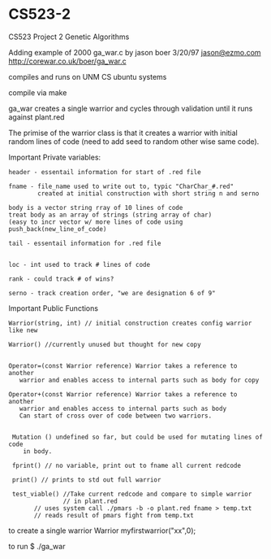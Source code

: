 # CS523-2
CS523 Project 2 Genetic Algorithms 

Adding example of 2000 ga_war.c 
by jason boer 3/20/97
jason@ezmo.com
http://corewar.co.uk/boer/ga_war.c


compiles and runs on UNM CS ubuntu systems

compile via make 

ga_war creates a single warrior and cycles through validation until
 it runs against plant.red


The primise of the warrior class is that it creates a warrior with 
initial random lines of code (need to add seed to random other wise same code).

Important Private variables:

    header - essentail information for start of .red file

    fname - file_name used to write out to, typic "CharChar_#.red"
            created at initial construction with short string n and serno

    body is a vector string rray of 10 lines of code 
    treat body as an array of strings (string array of char)
    (easy to incr vector w/ more lines of code using push_back(new_line_of_code)

    tail - essentail information for .red file


    loc - int used to track # lines of code

    rank - could track # of wins?

    serno - track creation order, "we are designation 6 of 9"

Important Public Functions

    Warrior(string, int) // initial construction creates config warrior like new
    
    Warrior() //currently unused but thought for new copy


    Operator=(const Warrior reference) Warrior takes a reference to another
       warrior and enables access to internal parts such as body for copy

    Operator+(const Warrior reference) Warrior takes a reference to another
       warrior and enables access to internal parts such as body 
       Can start of cross over of code between two warriors.


     Mutation () undefined so far, but could be used for mutating lines of code
        in body.

     fprint() // no variable, print out to fname all current redcode

     print() // prints to std out full warrior

     test_viable() //Take current redcode and compare to simple warrior 
                   // in plant.red  
		   // uses system call ./pmars -b -o plant.red fname > temp.txt
		   // reads result of pmars fight from temp.txt

   
   to create a single warrior
       Warrior myfirstwarrior("xx",0);



to run
  $ ./ga_war
